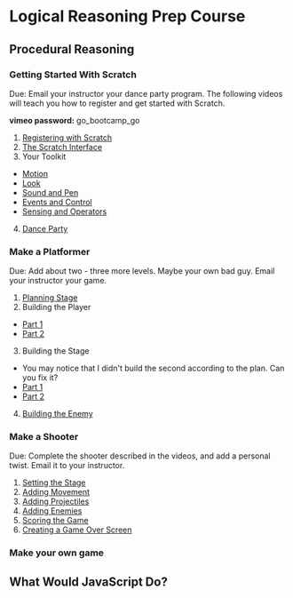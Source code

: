 # Logical Reasoning Prep Course

## Procedural Reasoning

### Getting Started With Scratch

Due: Email your instructor your dance party program. The following videos will teach you how to register and get started with Scratch.

**vimeo password:** go_bootcamp_go

1. [Registering with Scratch](https://vimeo.com/168403407)
2. [The Scratch Interface](https://vimeo.com/168400060)
3. Your Toolkit
  * [Motion](https://vimeo.com/168400064)
  * [Look](https://vimeo.com/168400063)
  * [Sound and Pen](https://vimeo.com/168400065)
  * [Events and Control](https://vimeo.com/168400062)
  * [Sensing and Operators](https://vimeo.com/168400066)
4. [Dance Party](https://vimeo.com/168400059)

### Make a Platformer

Due: Add about two - three more levels. Maybe your own bad guy. Email your instructor your game.

1. [Planning Stage](https://vimeo.com/169877893)
2. Building the Player
  * [Part 1](https://vimeo.com/169877894)
  * [Part 2](https://vimeo.com/169877895)
3. Building the Stage
  * You may notice that I didn't build the second according to the plan. Can you fix it?
  * [Part 1](https://vimeo.com/169877897)
  * [Part 2](https://vimeo.com/169877896)
4. [Building the Enemy](https://vimeo.com/169877891)

### Make a Shooter

Due: Complete the shooter described in the videos, and add a personal twist. Email it to your instructor.

1. [Setting the Stage](https://vimeo.com/178809583)
2. [Adding Movement](https://vimeo.com/178809584)
3. [Adding Projectiles](https://vimeo.com/178809585)
4. [Adding Enemies](https://vimeo.com/178809586)
5. [Scoring the Game](https://vimeo.com/178809587)
6. [Creating a Game Over Screen](https://vimeo.com/178809588)

### Make your own game

## What Would JavaScript Do?

